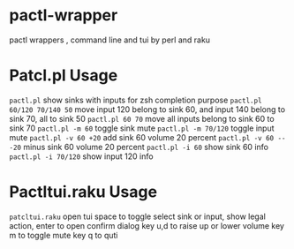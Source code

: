 # pactl-wrapper
pactl wrappers , command line and tui by perl and raku

# Patcl.pl Usage
`pactl.pl` show sinks with inputs for zsh completion purpose
`pactl.pl 60/120 70/140 50` move input 120 belong to sink 60, and input 140 belong to sink 70, all to sink 50
`pactl.pl 60 70` move all inputs belong to sink 60 to sink 70
`pactl.pl -m 60` toggle sink mute
`pactl.pl -m 70/120` toggle input mute
`pactl.pl -v 60 +20` add sink 60 volume 20 percent
`pactl.pl -v 60 -- -20` minus sink 60 volume 20 percent
`pactl.pl -i 60` show sink 60 info
`pactl.pl -i 70/120` show input 120 info

# Pactltui.raku Usage
`patcltui.raku` open tui
space to toggle select sink or input, show legal action, enter to open confirm dialog
key u,d to raise up or lower volume
key m to toggle mute
key q to quti
